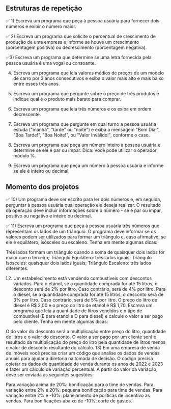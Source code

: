 ## Estruturas de repetição
✅ 1) Escreva um programa que peça à pessoa usuária para fornecer dois números e exibir o número maior.

✅ 2) Escreva um programa que solicite o percentual de crescimento de produção de uma empresa e informe se houve um crescimento (porcentagem positiva) ou decrescimento (porcentagem negativa).

✅3) Escreva um programa que determine se uma letra fornecida pela pessoa usuária é uma vogal ou consoante.

4) Escreva um programa que leia valores médios de preços de um modelo de carro por 3 anos consecutivos e exiba o valor mais alto e mais baixo entre esses três anos.

5) Escreva um programa que pergunte sobre o preço de três produtos e indique qual é o produto mais barato para comprar.

6) Escreva um programa que leia três números e os exiba em ordem decrescente.

7) Escreva um programa que pergunte em qual turno a pessoa usuária estuda ("manhã", "tarde" ou "noite") e exiba a mensagem "Bom Dia!", "Boa Tarde!", "Boa Noite!", ou "Valor Inválido!", conforme o caso.

8) Escreva um programa que peça um número inteiro à pessoa usuária e determine se ele é par ou ímpar. Dica: Você pode utilizar o operador módulo %.

9) Escreva um programa que peça um número à pessoa usuária e informe se ele é inteiro ou decimal.

## Momento dos projetos

✅ 10) Um programa deve ser escrito para ler dois números e, em seguida, perguntar à pessoa usuária qual operação ele deseja realizar. O resultado da operação deve incluir informações sobre o número - se é par ou ímpar, positivo ou negativo e inteiro ou decimal.

✅ 11) Escreva um programa que peça à pessoa usuária três números que representam os lados de um triângulo. O programa deve informar se os valores podem ser utilizados para formar um triângulo e, caso afirmativo, se ele é equilátero, isósceles ou escaleno. Tenha em mente algumas dicas:

Três lados formam um triângulo quando a soma de quaisquer dois lados for maior que o terceiro;
Triângulo Equilátero: três lados iguais;
Triângulo Isósceles: quaisquer dois lados iguais;
Triângulo Escaleno: três lados diferentes.

12) Um estabelecimento está vendendo combustíveis com descontos variados. Para o etanol, se a quantidade comprada for até 15 litros, o desconto será de 2% por litro. Caso contrário, será de 4% por litro. Para o diesel, se a quantidade comprada for até 15 litros, o desconto será de 3% por litro. Caso contrário, será de 5% por litro. O preço do litro de diesel é R$ 2,00 e o preço do litro de etanol é R$ 1,70. Escreva um programa que leia a quantidade de litros vendidos e o tipo de combustível (E para etanol e D para diesel) e calcule o valor a ser pago pelo cliente. Tenha em mente algumas dicas:

O do valor do desconto será a multiplicação entre preço do litro, quantidade de litros e o valor do desconto.
O valor a ser pago por um cliente será o resultado da multiplicação do preço do litro pela quantidade de litros menos o valor de desconto resultante do cálculo.
13) Em uma empresa de venda de imóveis você precisa criar um código que analise os dados de vendas anuais para ajudar a diretoria na tomada de decisão. O código precisa coletar os dados de quantidade de venda durante os anos de 2022 e 2023 e fazer um cálculo de variação percentual. A partir do valor da variação, deve ser enviada às seguintes sugestões:

Para variação acima de 20%: bonificação para o time de vendas.
Para variação entre 2% e 20%: pequena bonificação para time de vendas.
Para variação entre 2% e -10%: planejamento de políticas de incentivo às vendas.
Para bonificações abaixo de -10%: corte de gastos.

